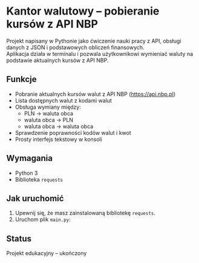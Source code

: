 # Kantor walutowy – pobieranie kursów z API NBP

Projekt napisany w Pythonie jako ćwiczenie nauki pracy z API, obsługi danych z JSON i podstawowych obliczeń finansowych.  
Aplikacja działa w terminalu i pozwala użytkownikowi wymieniać waluty na podstawie aktualnych kursów z API NBP.

## Funkcje

- Pobranie aktualnych kursów walut z API NBP (https://api.nbp.pl)
- Lista dostępnych walut z kodami walut
- Obsługa wymiany między:
  - PLN → waluta obca
  - waluta obca → PLN
  - waluta obca → waluta obca
- Sprawdzenie poprawności kodów walut i kwot
- Prosty interfejs tekstowy w konsoli

## Wymagania

- Python 3
- Biblioteka `requests`


## Jak uruchomić

1. Upewnij się, że masz zainstalowaną bibliotekę `requests`.
2. Uruchom plik `main.py`:

## Status
Projekt edukacyjny – ukończony
